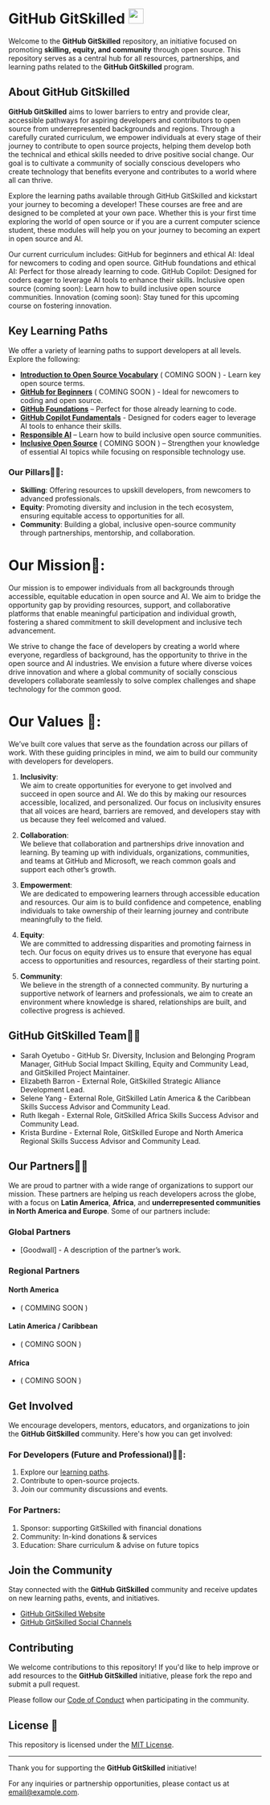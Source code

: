 
# GitHub GitSkilled <img src="https://avatars.githubusercontent.com/u/189777612?s=200&v=4" width="30" height="30" />

Welcome to the **GitHub GitSkilled** repository, an initiative focused on promoting **skilling, equity, and community** through open source. This repository serves as a central hub for all resources, partnerships, and learning paths related to the **GitHub GitSkilled** program.

## About GitHub GitSkilled

**GitHub GitSkilled** aims to lower barriers to entry and provide clear, accessible pathways for aspiring developers and contributors to open source from underrepresented backgrounds and regions. Through a carefully curated curriculum, we empower individuals at every stage of their journey to contribute to open source projects, helping them develop both the technical and ethical skills needed to drive positive social change. Our goal is to cultivate a community of socially conscious developers who create technology that benefits everyone and contributes to a world where all can thrive.

Explore the learning paths available through GitHub GitSkilled and kickstart your journey to becoming a developer! These courses are free and are designed to be completed at your own pace. Whether this is your first time exploring the world of open source or if you are a current computer science student, these modules will help you on your journey to becoming an expert in open source and AI. 

Our current curriculum includes:
GitHub for beginners and ethical AI: Ideal for newcomers to coding and open source.
GitHub foundations and ethical AI: Perfect for those already learning to code.
GitHub Copilot: Designed for coders eager to leverage AI tools to enhance their skills.
Inclusive open source (coming soon): Learn how to build inclusive open source communities.
Innovation (coming soon): Stay tuned for this upcoming course on fostering innovation.

## Key Learning Paths

We offer a variety of learning paths to support developers at all levels. Explore the following:

- [**Introduction to Open Source Vocabulary**](#) ( COMING SOON ) - Learn key open source terms. 
- [**GitHub for Beginners**](#) ( COMING SOON ) - Ideal for newcomers to coding and open source.
- [**GitHub Foundations**](https://learn.microsoft.com/en-us/collections/w1nebonx2g64nw)
 – Perfect for those already learning to code.
- [**GitHub Copilot Fundamentals**](https://learn.microsoft.com/en-us/collections/1kw6u0qjr1e8qr) - Designed for coders eager to leverage AI tools to enhance their skills.
- [**Responsible AI**](https://learn.microsoft.com/en-us/collections/w1neboxz0w8wny) – Learn how to build inclusive open source communities.
- [**Inclusive Open Source**](#) ( COMING SOON ) – Strengthen your knowledge of essential AI topics while focusing on responsible technology use.


### Our Pillars💪🏾:

- **Skilling**: Offering resources to upskill developers, from newcomers to advanced professionals.
- **Equity**: Promoting diversity and inclusion in the tech ecosystem, ensuring equitable access to opportunities for all.
- **Community**: Building a global, inclusive open-source community through partnerships, mentorship, and collaboration.

# Our Mission🎯:
Our mission is to empower individuals from all backgrounds through accessible, equitable education in open source and AI. We aim to bridge the opportunity gap by providing resources, support, and collaborative platforms that enable meaningful participation and individual growth, fostering a shared commitment to skill development and inclusive tech advancement.

We strive to change the face of developers by creating a world where everyone, regardless of background, has the opportunity to thrive in the open source and AI industries. We envision a future where diverse voices drive innovation and where a global community of socially conscious developers collaborate seamlessly to solve complex challenges and shape technology for the common good.

# Our Values 💎:
We’ve built core values that serve as the foundation across our pillars of work. With these guiding principles in mind, we aim to build our community with developers for developers.

1. **Inclusivity**:  
   We aim to create opportunities for everyone to get involved and succeed in open source and AI. We do this by making our resources accessible, localized, and personalized. Our focus on inclusivity ensures that all voices are heard, barriers are removed, and developers stay with us because they feel welcomed and valued.

2. **Collaboration**:  
   We believe that collaboration and partnerships drive innovation and learning. By teaming up with individuals, organizations, communities, and teams at GitHub and Microsoft, we reach common goals and support each other’s growth. 

3. **Empowerment**:  
   We are dedicated to empowering learners through accessible education and resources. Our aim is to build confidence and competence, enabling individuals to take ownership of their learning journey and contribute meaningfully to the field.

4. **Equity**:  
   We are committed to addressing disparities and promoting fairness in tech. Our focus on equity drives us to ensure that everyone has equal access to opportunities and resources, regardless of their starting point.

5. **Community**:  
   We believe in the strength of a connected community. By nurturing a supportive network of learners and professionals, we aim to create an environment where knowledge is shared, relationships are built, and collective progress is achieved.


## GitHub GitSkilled Team👥👥
- Sarah Oyetubo -  GitHub Sr. Diversity, Inclusion and Belonging Program Manager, GitHub Social Impact Skilling, Equity and Community Lead, and GitSkilled Project Maintainer.  
- Elizabeth Barron - External Role, GitSkilled Strategic Alliance Development Lead.
- Selene Yang - External Role, GitSkilled Latín America & the Caribbean Skills Success Advisor and Community Lead. 
- Ruth Ikegah - External Role, GitSkilled Africa Skills Success Advisor and Community Lead.
- Krista Burdine - External Role, GitSkilled Europe and North America Regional Skills Success Advisor and Community Lead.


## Our Partners🤝🏽

We are proud to partner with a wide range of organizations to support our mission. 
These partners are helping us reach developers across the globe, with a focus on **Latin America**, **Africa**, and **underrepresented communities in North America and Europe**. Some of our partners include:

### Global Partners

- [Goodwall] - A description of the partner’s work.

### Regional Partners
#### North America 
- ( COMMING SOON ) 
  
#### Latin America / Caribbean 
- ( COMING SOON )

#### Africa
- ( COMING SOON )
  

## Get Involved

We encourage developers, mentors, educators, and organizations to join the **GitHub GitSkilled** community. Here's how you can get involved:

### For Developers (Future and Professional)🧑‍💻:

1. Explore our [learning paths](https://github.com/GitSkilled/About-GitSkilled/blob/main/curriculum.md).
2. Contribute to open-source projects.
3. Join our community discussions and events.

### For Partners:

1. Sponsor: supporting GitSkilled with financial donations
2. Community: In-kind donations & services
3. Education: Share curriculum & advise on future topics

## Join the Community

Stay connected with the **GitHub GitSkilled** community and receive updates on new learning paths, events, and initiatives.

- [GitHub GitSkilled Website](#)
- [GitHub GitSkilled Social Channels](#)

## Contributing

We welcome contributions to this repository! If you'd like to help improve or add resources to the **GitHub GitSkilled** initiative, please fork the repo and submit a pull request.

Please follow our [Code of Conduct](https://docs.github.com/en/site-policy/github-terms/github-community-code-of-conduct) when participating in the community.

## License 📜

This repository is licensed under the [MIT License](https://mit-license.org/).

---

Thank you for supporting the **GitHub GitSkilled** initiative!

For any inquiries or partnership opportunities, please contact us at [email@example.com](mailto:email@example.com).

